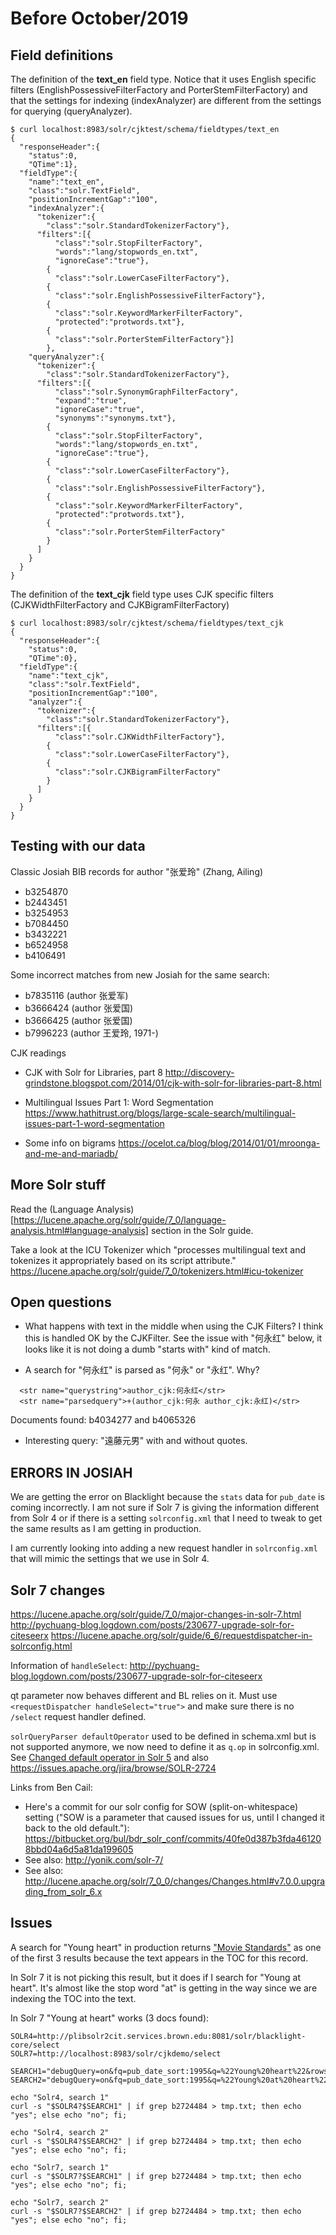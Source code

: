 
# Before October/2019

## Field definitions

The definition of the **text_en** field type. Notice that it uses English
specific filters (EnglishPossessiveFilterFactory and PorterStemFilterFactory)
and that the settings for indexing (indexAnalyzer) are different from the
settings for querying (queryAnalyzer).

```
$ curl localhost:8983/solr/cjktest/schema/fieldtypes/text_en
{
  "responseHeader":{
    "status":0,
    "QTime":1},
  "fieldType":{
    "name":"text_en",
    "class":"solr.TextField",
    "positionIncrementGap":"100",
    "indexAnalyzer":{
      "tokenizer":{
        "class":"solr.StandardTokenizerFactory"},
      "filters":[{
          "class":"solr.StopFilterFactory",
          "words":"lang/stopwords_en.txt",
          "ignoreCase":"true"},
        {
          "class":"solr.LowerCaseFilterFactory"},
        {
          "class":"solr.EnglishPossessiveFilterFactory"},
        {
          "class":"solr.KeywordMarkerFilterFactory",
          "protected":"protwords.txt"},
        {
          "class":"solr.PorterStemFilterFactory"}]
        },
    "queryAnalyzer":{
      "tokenizer":{
        "class":"solr.StandardTokenizerFactory"},
      "filters":[{
          "class":"solr.SynonymGraphFilterFactory",
          "expand":"true",
          "ignoreCase":"true",
          "synonyms":"synonyms.txt"},
        {
          "class":"solr.StopFilterFactory",
          "words":"lang/stopwords_en.txt",
          "ignoreCase":"true"},
        {
          "class":"solr.LowerCaseFilterFactory"},
        {
          "class":"solr.EnglishPossessiveFilterFactory"},
        {
          "class":"solr.KeywordMarkerFilterFactory",
          "protected":"protwords.txt"},
        {
          "class":"solr.PorterStemFilterFactory"
        }
      ]
    }
  }
}
```

The definition of the **text_cjk** field type uses CJK specific filters
(CJKWidthFilterFactory and CJKBigramFilterFactory)

```
$ curl localhost:8983/solr/cjktest/schema/fieldtypes/text_cjk
{
  "responseHeader":{
    "status":0,
    "QTime":0},
  "fieldType":{
    "name":"text_cjk",
    "class":"solr.TextField",
    "positionIncrementGap":"100",
    "analyzer":{
      "tokenizer":{
        "class":"solr.StandardTokenizerFactory"},
      "filters":[{
          "class":"solr.CJKWidthFilterFactory"},
        {
          "class":"solr.LowerCaseFilterFactory"},
        {
          "class":"solr.CJKBigramFilterFactory"
        }
      ]
    }
  }
}
```


## Testing with our data

Classic Josiah BIB records for author "张爱玲" (Zhang, Ailing)
* b3254870
* b2443451
* b3254953
* b7084450
* b3432221
* b6524958
* b4106491

Some incorrect matches from new Josiah for the same search:
* b7835116 (author 张爱军)
* b3666424 (author 张爱国)
* b3666425 (author 张爱国)
* b7996223 (author 王爱玲, 1971-)


CJK readings
* CJK with Solr for Libraries, part 8  http://discovery-grindstone.blogspot.com/2014/01/cjk-with-solr-for-libraries-part-8.html

* Multilingual Issues Part 1: Word Segmentation https://www.hathitrust.org/blogs/large-scale-search/multilingual-issues-part-1-word-segmentation

* Some info on bigrams https://ocelot.ca/blog/blog/2014/01/01/mroonga-and-me-and-mariadb/

## More Solr stuff

Read the (Language Analysis)[https://lucene.apache.org/solr/guide/7_0/language-analysis.html#language-analysis] section in the Solr guide.

Take a look at the ICU Tokenizer which "processes multilingual text and tokenizes it appropriately based on its script attribute." https://lucene.apache.org/solr/guide/7_0/tokenizers.html#icu-tokenizer


## Open questions

* What happens with text in the middle when using the CJK Filters? I think this is handled OK by the CJKFilter. See the issue with "何永红" below, it looks like it is not doing a dumb "starts with" kind of match.

* A search for "何永红" is parsed as "何永" or "永红". Why?
```
  <str name="querystring">author_cjk:何永红</str>
  <str name="parsedquery">+(author_cjk:何永 author_cjk:永红)</str>
```

Documents found: b4034277 and b4065326

* Interesting query: "遠藤元男" with and without quotes.



## ERRORS IN JOSIAH
We are getting the error on Blacklight because the `stats` data for `pub_date`
is coming incorrectly. I am not sure if Solr 7 is giving the information different
from Solr 4 or if there is a setting `solrconfig.xml` that I need to tweak to
get the same results as I am getting in production.

I am currently looking into adding a new request handler in `solrconfig.xml`
that will mimic the settings that we use in Solr 4.


## Solr 7 changes

https://lucene.apache.org/solr/guide/7_0/major-changes-in-solr-7.html
http://pychuang-blog.logdown.com/posts/230677-upgrade-solr-for-citeseerx
https://lucene.apache.org/solr/guide/6_6/requestdispatcher-in-solrconfig.html


Information of `handleSelect`: http://pychuang-blog.logdown.com/posts/230677-upgrade-solr-for-citeseerx

qt parameter now behaves different and BL relies on it. Must use `<requestDispatcher handleSelect="true">`
and make sure there is no `/select` request handler defined.

`solrQueryParser defaultOperator` used to be defined in schema.xml but is not supported anymore, we now need to define it as `q.op` in solrconfig.xml. See [Changed default operator in Solr 5](https://www.drupal.org/project/1600962/issues/2486533) and also https://issues.apache.org/jira/browse/SOLR-2724

Links from Ben Cail:
* Here's a commit for our solr config for SOW (split-on-whitespace) setting ("SOW is a parameter that caused issues for us, until I changed it back to
the old default."): https://bitbucket.org/bul/bdr_solr_conf/commits/40fe0d387b3fda461208bbd04a6d5a81da199605
* See also: http://yonik.com/solr-7/
* See also: http://lucene.apache.org/solr/7_0_0/changes/Changes.html#v7.0.0.upgrading_from_solr_6.x


## Issues
A search for "Young heart" in production returns ["Movie Standards"](https://search.library.brown.edu/catalog/b2724484) as one of the first 3 results because the text appears in the TOC for this record.

In Solr 7 it is not picking this result, but it does if I search for "Young at heart". It's almost like the stop word "at" is getting in the way since we are indexing the TOC into the text.

In Solr 7 "Young at heart" works (3 docs found):
```
SOLR4=http://plibsolr2cit.services.brown.edu:8081/solr/blacklight-core/select
SOLR7=http://localhost:8983/solr/cjkdemo/select

SEARCH1="debugQuery=on&fq=pub_date_sort:1995&q=%22Young%20heart%22&rows=10&wt=json&indent=true"
SEARCH2="debugQuery=on&fq=pub_date_sort:1995&q=%22Young%20at%20heart%22&rows=10&wt=json&indent=true"

echo "Solr4, search 1"
curl -s "$SOLR4?$SEARCH1" | if grep b2724484 > tmp.txt; then echo "yes"; else echo "no"; fi;

echo "Solr4, search 2"
curl -s "$SOLR4?$SEARCH2" | if grep b2724484 > tmp.txt; then echo "yes"; else echo "no"; fi;

echo "Solr7, search 1"
curl -s "$SOLR7?$SEARCH1" | if grep b2724484 > tmp.txt; then echo "yes"; else echo "no"; fi;

echo "Solr7, search 2"
curl -s "$SOLR7?$SEARCH2" | if grep b2724484 > tmp.txt; then echo "yes"; else echo "no"; fi;

```
